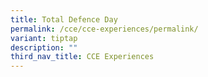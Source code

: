 ```yaml
---
title: Total Defence Day
permalink: /cce/cce-experiences/permalink/
variant: tiptap
description: ""
third_nav_title: CCE Experiences
---
```

